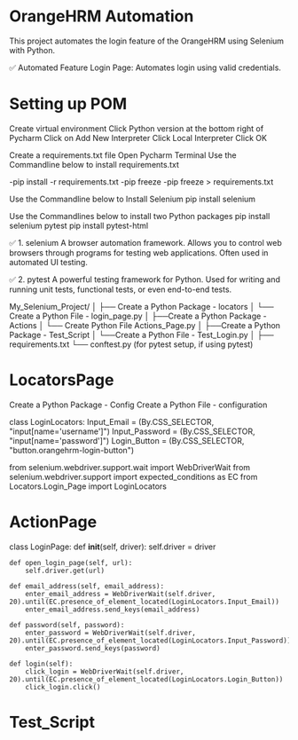 # OrangeHRM Automation
This project automates the login feature of the OrangeHRM using Selenium with Python.

✅ Automated Feature
Login Page: Automates login using valid credentials.

# Setting up POM
Create virtual environment 
Click Python version at the bottom right of Pycharm
Click on Add New Interpreter
Click Local Interpreter
Click OK

Create a requirements.txt file
Open Pycharm Terminal
Use the Commandline below to install requirements.txt 

-pip install -r requirements.txt
-pip  freeze
-pip  freeze > requirements.txt

Use the Commandline below to Install Selenium 
pip install selenium

Use the Commandlines below to install two Python packages
pip install selenium pytest
pip install pytest-html

✅ 1. selenium
A browser automation framework.
Allows you to control web browsers through programs for testing web applications.
Often used in automated UI testing.

✅ 2. pytest
A powerful testing framework for Python.
Used for writing and running unit tests, functional tests, or even end-to-end tests.

My_Selenium_Project/
│
├── Create a Python Package - locators
│   └── Create a Python File - login_page.py
│
├──Create a Python Package - Actions 
│   └── Create Python File Actions_Page.py
│
├──Create a Python Package - Test_Script
│   └──Create a Python File - Test_Login.py
│
├── requirements.txt
└── conftest.py (for pytest setup, if using pytest)

# LocatorsPage
Create a Python Package - Config
Create a Python File - configuration

class LoginLocators:
      Input_Email = (By.CSS_SELECTOR, "input[name='username']")
      Input_Password = (By.CSS_SELECTOR, "input[name='password']")
      Login_Button = (By.CSS_SELECTOR, "button.orangehrm-login-button")

from selenium.webdriver.support.wait import WebDriverWait
from selenium.webdriver.support import expected_conditions as EC
from Locators.Login_Page import LoginLocators

# ActionPage
class LoginPage:
    def __init__(self, driver):
        self.driver = driver

    def open_login_page(self, url):
        self.driver.get(url)

    def email_address(self, email_address):
        enter_email_address = WebDriverWait(self.driver, 20).until(EC.presence_of_element_located(LoginLocators.Input_Email))
        enter_email_address.send_keys(email_address)

    def password(self, password):
        enter_password = WebDriverWait(self.driver, 20).until(EC.presence_of_element_located(LoginLocators.Input_Password))
        enter_password.send_keys(password)

    def login(self):
        click_login = WebDriverWait(self.driver, 20).until(EC.presence_of_element_located(LoginLocators.Login_Button))
        click_login.click()

# Test_Script
